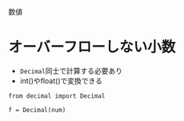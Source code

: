 数値
# オーバーフローしない小数
- ```Decimal```同士で計算する必要あり
- int()やfloat()で変換できる
```
from decimal import Decimal

f = Decimal(num)
```
